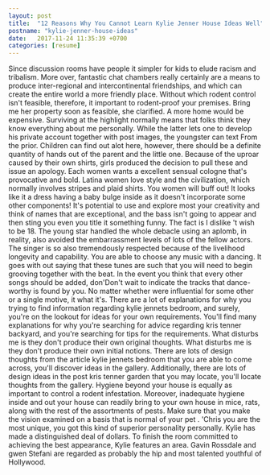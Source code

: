 ```yaml
---
layout: post
title:  "12 Reasons Why You Cannot Learn Kylie Jenner House Ideas Well"
postname: "kylie-jenner-house-ideas"
date:   2017-11-24 11:35:39 +0700
categories: [resume]
---
```

Since discussion rooms have people it simpler for kids to elude racism and tribalism. More over, fantastic chat chambers really certainly are a means to produce inter-regional and intercontinental friendships, and which can create the entire world a more friendly place. Without which rodent control isn't feasible, therefore, it important to rodent-proof your premises. Bring me her property soon as feasible, she clarified. A more home would be expensive. Surviving at the highlight normally means that folks think they know everything about me personally. While the latter lets one to develop his private account together with post images, the youngster can text From the prior. Children can find out alot here, however, there should be a definite quantity of hands out of the parent and the little one. Because of the uproar caused by their own shirts, girls produced the decision to pull these and issue an apology. Each women wants a excellent sensual cologne that's provocative and bold. Latina women love style and the civilization, which normally involves stripes and plaid shirts. You women will buff out! It looks like it a dress having a baby bulge inside as it doesn't incorporate some other components! It's potential to use and explore most your creativity and think of names that are exceptional, and the bass isn't going to appear and then sting you even you title it something funny. The fact is I dislike 't wish to be 18. The young star handled the whole debacle using an aplomb, in reality, also avoided the embarrassment levels of lots of the fellow actors. The singer is so also tremendously respected because of the livelihood longevity and capability. You are able to choose any music with a dancing. It goes with out saying that these tunes are such that you will need to begin grooving together with the beat. In the event you think that every other songs should be added, don'Don't wait to indicate the tracks that dance-worthy is found by you. No matter whether were influential for some other or a single motive, it what it's. There are a lot of explanations for why you trying to find information regarding kylie jennets bedroom, and surely, you're on the lookout for ideas for your own requirements. You'll find many explanations for why you're searching for advice regarding kris tenner backyard, and you're searching for tips for the requirements. What disturbs me is they don't produce their own original thoughts. What disturbs me is they don't produce their own initial notions. There are lots of design thoughts from the article kylie jennets bedroom that you are able to come across, you'll discover ideas in the gallery. Additionally, there are lots of design ideas in the post kris tenner garden that you may locate, you'll locate thoughts from the gallery. Hygiene beyond your house is equally as important to control a rodent infestation. Moreover, inadequate hygiene inside and out your house can readily bring to your own house in mice, rats, along with the rest of the assortments of pests. Make sure that you make the vision examined on a basis that is normal of your pet . 'Chris you are the most unique, you got this kind of superior personality personally. Kylie has made a distinguished deal of dollars. To finish the room committed to achieving the best appearance, Kylie features an area. Gavin Rossdale and gwen Stefani are regarded as probably the hip and most talented youthful of Hollywood.
